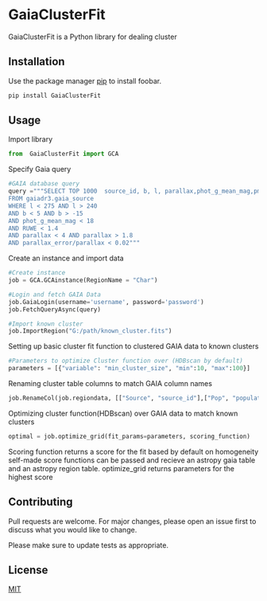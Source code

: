 # GaiaClusterFit

GaiaClusterFit is a Python library for dealing cluster

## Installation

Use the package manager [pip](https://pip.pypa.io/en/stable/) to install foobar.

```bash
pip install GaiaClusterFit
```

## Usage

Import library
```python
from  GaiaClusterFit import GCA
```
Specify Gaia query
```python
#GAIA database query
query ="""SELECT TOP 1000  source_id, b, l, parallax,phot_g_mean_mag,pmra,pmdec, RUWE, bp_rp,phot_g_mean_mag+5*log10(parallax)-10 as mg
FROM gaiadr3.gaia_source
WHERE l < 275 AND l > 240 
AND b < 5 AND b > -15
AND phot_g_mean_mag < 18
AND RUWE < 1.4
AND parallax < 4 AND parallax > 1.8
AND parallax_error/parallax < 0.02""" 

````
Create an instance and import data
```python
#Create instance
job = GCA.GCAinstance(RegionName = "Char")

#Login and fetch GAIA Data
job.GaiaLogin(username='username', password='password')
job.FetchQueryAsync(query)

#Import known cluster
job.ImportRegion("G:/path/known_cluster.fits")

```
Setting up basic cluster fit function to clustered GAIA data to known clusters

```python
#Parameters to optimize Cluster function over (HDBscan by default)
parameters = [{"variable": "min_cluster_size", "min":10, "max":100}]

```
Renaming cluster table columns to match GAIA column names
```python
job.RenameCol(job.regiondata, [["Source", "source_id"],["Pop", "population"]])

```
Optimizing cluster function(HDBscan) over GAIA data to match known clusters
```python
optimal = job.optimize_grid(fit_params=parameters, scoring_function)
```
Scoring function returns a score for the fit based by default on homogeneity self-made score functions can be passed and recieve an astropy gaia table and an astropy region table. optimize_grid returns parameters for the highest score

## Contributing
Pull requests are welcome. For major changes, please open an issue first to discuss what you would like to change.

Please make sure to update tests as appropriate.

## License
[MIT](https://choosealicense.com/licenses/mit/)
